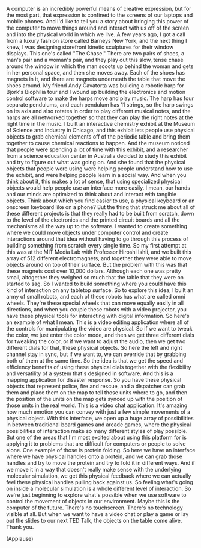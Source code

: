 
A computer is an incredibly powerful means
of creative expression,
but for the most part,
that expression is confined to the screens
of our laptops and mobile phones.
And I&#39;d like to tell you a story about
bringing this power of the computer
to move things around and interact with us
off of the screen and into the physical world
in which we live.
A few years ago, I got a call from
a luxury fashion store called Barneys New York,
and the next thing I knew,
I was designing storefront kinetic sculptures
for their window displays.
This one&#39;s called &quot;The Chase.&quot;
There are two pairs of shoes,
a man&#39;s pair and a woman&#39;s pair,
and they play out this slow, tense chase
around the window
in which the man scoots up behind the woman
and gets in her personal space,
and then she moves away.
Each of the shoes has magnets in it,
and there are magnets underneath the table
that move the shoes around.
My friend Andy Cavatorta was building
a robotic harp for Bjork&#39;s Biophilia tour
and I wound up building the electronics
and motion control software
to make the harps move and play music.
The harp has four separate pendulums,
and each pendulum has 11 strings,
so the harp swings on its axis and also rotates
in order to play different musical notes,
and the harps are all networked together
so that they can play the right notes
at the right time in the music.
I built an interactive chemistry exhibit
at the Museum of Science and Industry in Chicago,
and this exhibit lets people use physical objects
to grab chemical elements off of the periodic table
and bring them together to cause
chemical reactions to happen.
And the museum noticed that people
were spending a lot of time with this exhibit,
and a researcher from a science education center
in Australia decided to study this exhibit
and try to figure out what was going on.
And she found that the physical objects
that people were using were helping people
understand how to use the exhibit,
and were helping people learn in a social way.
And when you think about
it, this makes a lot of sense,
that using specialized physical objects
would help people use an interface more easily.
I mean, our hands and our minds are optimized
to think about and interact with tangible objects.
Think about which you find easier to use,
a physical keyboard or an onscreen keyboard
like on a phone?
But the thing that struck me
about all of these different projects
is that they really had to be built from scratch,
down to the level of the electronics
and the printed circuit boards and
all the mechanisms all the way up to the software.
I wanted to create something
where we could move objects
under computer control
and create interactions around that idea
without having to go through this process
of building something from scratch
every single time.
So my first attempt at this
was at the MIT Media Lab
with Professor Hiroshi Ishii,
and we built this array of
512 different electromagnets,
and together they were able to move objects around
on top of their surface.
But the problem with this
was that these magnets
cost over 10,000 dollars.
Although each one was pretty small,
altogether they weighed so much
that the table that they were on
started to sag.
So I wanted to build something
where you could have this kind of interaction
on any tabletop surface.
So to explore this idea,
I built an army of small robots,
and each of these robots has
what are called omni wheels.
They&#39;re these special wheels
that can move equally easily in all directions,
and when you couple these robots
with a video projector,
you have these physical tools
for interacting with digital information.
So here&#39;s an example of what I mean.
This is a video editing application
where all of the controls
for manipulating the video are physical.
So if we want to tweak the color,
we just enter the color mode,
and then we get three different dials
for tweaking the color,
or if we want to adjust the audio,
then we get two different dials
for that, these physical objects.
So here the left and right channel stay in sync,
but if we want to, we can override that
by grabbing both of them at the same time.
So the idea is that we get the speed
and efficiency benefits of using these physical dials
together with the flexibility and versatility
of a system that&#39;s designed in software.
And this is a mapping application
for disaster response.
So you have these physical objects
that represent police, fire and rescue,
and a dispatcher can grab them
and place them on the map
to tell those units where to go,
and then the position of the units on the map
gets synced up with the position
of those units in the real world.
This is a video chat application.
It&#39;s amazing how much emotion you can convey
with just a few simple movements
of a physical object.
With this interface, we open up
a huge array of possibilities
in between traditional board games
and arcade games,
where the physical possibilities of interaction
make so many different styles of play possible.
But one of the areas that I&#39;m most excited
about using this platform for
is applying it to problems that are difficult
for computers or people to solve alone.
One example of those is protein folding.
So here we have an interface
where we have physical handles onto a protein,
and we can grab those handles
and try to move the protein and
try to fold it in different ways.
And if we move it in a way that
doesn&#39;t really make sense
with the underlying molecular simulation,
we get this physical feedback where we can
actually feel these physical handles
pulling back against us.
So feeling what&#39;s going on
inside a molecular simulation
is a whole different level of interaction.
So we&#39;re just beginning to explore
what&#39;s possible when we use software
to control the movement
of objects in our environment.
Maybe this is the computer of the future.
There&#39;s no touchscreen.
There&#39;s no technology visible at all.
But when we want to have a video chat
or play a game
or lay out the slides to our next TED Talk,
the objects on the table come alive.
Thank you.

(Applause)

